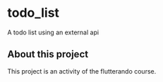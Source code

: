 # todo_list

A todo list using an external api

## About this project

This project is an activity of the flutterando course.
